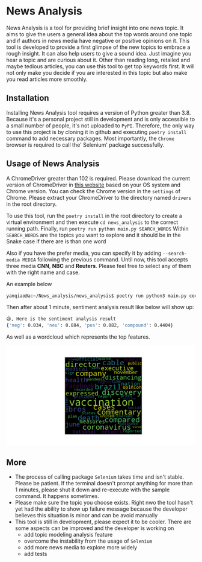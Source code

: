 # News Analysis

News Analysis is a tool for providing brief insight into one news topic. It aims to give the users a general idea about the top words around one topic and if authors in news media have negative or positive opinions on it. This tool is developed to provide a first glimpse of the new topics to embrace a rough insight. It can also help users to give a sound idea. Just imagine you hear a topic and are curious about it. Other than reading long, retailed and maybe tedious articles, you can use this tool to get top keywords first. It will not only make you decide if you are interested in this topic but also make you read articles more smoothly.

## Installation

Installing News Analysis tool requires a version of Python greater than 3.8. Because it's a personal project still in development and is only accessible to a small number of people, it's not uploaded to `PyPI`. Therefore, the only way to use this project is by cloning it in github and executing `poetry install` command to add necessary packages. Most importantly, the `Chrome` browser is required to call the' Selenium' package successfully.

## Usage of News Analysis

A ChromeDriver greater than 102 is required. Please download the current version of ChromeDriver in [this website](https://chromedriver.chromium.org/downloads) based on your OS system and Chrome version. You can check the Chrome version in the `settings` of Chrome. Please extract your ChromeDriver to the directory named `drivers` in the root directory.

To use this tool, run the `poetry install` in the root directory to create a virtual environment and then execute `cd news_analysis` to the correct running path. Finally, run `poetry run python main.py SEARCH_WORDS` Within `SEARCH_WORDS` are the topics you want to explore and it should be in the Snake case if there are is than one word

Also if you have the prefer media, you can specify it by adding `--search-media MEDIA` following the previous command.
Until now, this tool accepts three media **CNN**, **NBC** and **Reuters**. Please feel free to select any of them with the right name and case.

An example below

```bash
yanqiao@a:~/News_analysis/news_analysis$ poetry run python3 main.py covid_China  --search-media CNN
```

Then after about 1 minute, sentiment analysis result like below will show up:

```bash
😆, Here is the sentiment analysis result
{'neg': 0.034, 'neu': 0.884, 'pos': 0.082, 'compound': 0.4404}
```

As well as a wordcloud which represents the top features.

![Wordcloud](wordcloud.png)

## More

- The process of calling package `Selenium` takes time and isn't stable. Please be patient. If the terminal doesn't prompt anything for more than 1 minutes, please shut it down and re-execute with the sample command. It happens sometimes.
- Please make sure the topic you choose exists. Right nwo the tool hasn't yet had the ability to show up failure message because the developer believes this situation is minor and can be avoid manually
- This tool is still in development, please expect it to be cooler. There are some aspects can be improved and the developer is working on
  - add topic modeling analysis feature
  - overcome the instability from the usage of `Selenium`
  - add more news media to explore more widely
  - add tests
